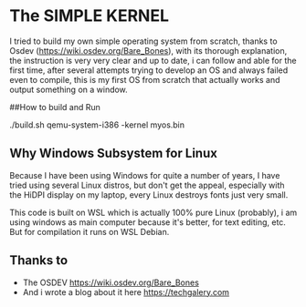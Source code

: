 # The SIMPLE KERNEL

I tried to build my own simple operating system from scratch, thanks to Osdev (https://wiki.osdev.org/Bare_Bones), with its thorough explanation, the instruction is very very clear and up to date, i can follow and able for the first time, after several attempts trying to develop an OS and always failed even to compile, this is my first OS from scratch that actually works and output something on a window.

##How to build and Run

./build.sh
qemu-system-i386 -kernel myos.bin

## Why Windows Subsystem for Linux
Because I have been using Windows for quite a number of years, I have tried using several Linux distros, but don't get the appeal, especially with the HiDPI display on my laptop, every Linux destroys fonts just very small.

This code is built on WSL which is actually 100% pure Linux (probably), i am using windows as main computer because it's better, for text editing, etc. But for compilation it runs on WSL Debian.

## Thanks to
- The OSDEV https://wiki.osdev.org/Bare_Bones
- And i wrote a blog about it here https://techgalery.com
